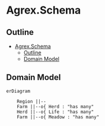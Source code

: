 # Agrex.Schema

## Outline

- [Agrex.Schema](#agrexschema)
  - [Outline](#outline)
  - [Domain Model](#domain-model)


## Domain Model

```mermaid
erDiagram

    Region ||--
    Farm ||--o{ Herd : "has many"
    Herd ||--o{ Life : "has many"
    Farm ||--o{ Meadow : "has many"



```